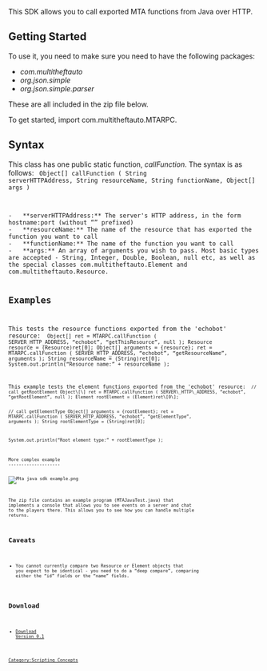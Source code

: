 This SDK allows you to call exported MTA functions from Java over HTTP.

Getting Started
---------------

To use it, you need to make sure you need to have the following packages:

-   *com.multitheftauto*
-   *org.json.simple*
-   *org.json.simple.parser*

These are all included in the zip file below.

To get started, import com.multitheftauto.MTARPC.

Syntax
------

This class has one public static function, *callFunction*. The syntax is as follows: <code lang="java5"> Object\[\] callFunction ( String serverHTTPAddress, String resourceName, String functionName, Object\[\] args )

</syntaxhighlight>
-   **serverHTTPAddress:** The server's HTTP address, in the form hostname:port (without “<http://>” prefixed)
-   **resourceName:** The name of the resource that has exported the function you want to call
-   **functionName:** The name of the function you want to call
-   **args:** An array of arguments you wish to pass. Most basic types are accepted - String, Integer, Double, Boolean, null etc, as well as the special classes com.multitheftauto.Element and com.multitheftauto.Resource.

Examples
--------

This tests the resource functions exported from the 'echobot' resource: <code lang="java5"> Object\[\] ret = MTARPC.callFunction ( SERVER\_HTTP\_ADDRESS, “echobot”, “getThisResource”, null ); Resource resource = (Resource)ret\[0\]; Object\[\] arguments = {resource}; ret = MTARPC.callFunction ( SERVER\_HTTP\_ADDRESS, “echobot”, “getResourceName”, arguments ); String resourceName = (String)ret\[0\]; System.out.println(“Resource name:” + resourceName );

</syntaxhighlight>
This example tests the element functions exported from the 'echobot' resource: <code lang="java5"> // call getRootElement Object\[\] ret = MTARPC.callFunction ( SERVER\_HTTP\_ADDRESS, “echobot”, “getRootElement”, null ); Element rootElement = (Element)ret\[0\];

// call getElementType Object\[\] arguments = {rootElement}; ret = MTARPC.callFunction ( SERVER\_HTTP\_ADDRESS, “echobot”, “getElementType”, arguments ); String rootElementType = (String)ret\[0\];

System.out.println(“Root element type:” + rootElementType );

</syntaxhighlight>
More complex example
--------------------

![Mta java sdk example.png](/images/mta_java_sdk_example.png)

The zip file contains an example program (MTAJavaTest.java) that implements a console that allows you to see events on a server and chat to the players there. This allows you to see how you can handle multiple returns.

Caveats
-------

-   You cannot currently compare two Resource or Element objects that you expect to be identical - you need to do a “deep compare”, comparing either the “id” fields or the “name” fields.

Download
--------

-   [Download Version 0.1](http://misc.opencoding.net/mta/mtajavasdk_0.1.zip)

[Category:Scripting Concepts](/docs/category:scripting_concepts.md "wikilink")
